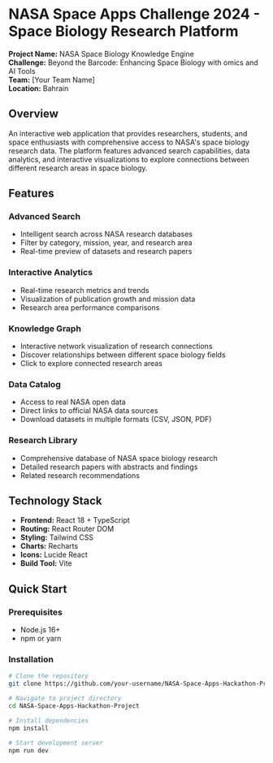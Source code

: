 # NASA Space Apps Challenge 2024 - Space Biology Research Platform

**Project Name:** NASA Space Biology Knowledge Engine  
**Challenge:** Beyond the Barcode: Enhancing Space Biology with omics and AI Tools  
**Team:** [Your Team Name]  
**Location:** Bahrain  

## Overview

An interactive web application that provides researchers, students, and space enthusiasts with comprehensive access to NASA's space biology research data. The platform features advanced search capabilities, data analytics, and interactive visualizations to explore connections between different research areas in space biology.

## Features

### Advanced Search
- Intelligent search across NASA research databases
- Filter by category, mission, year, and research area
- Real-time preview of datasets and research papers

### Interactive Analytics
- Real-time research metrics and trends
- Visualization of publication growth and mission data
- Research area performance comparisons

### Knowledge Graph
- Interactive network visualization of research connections
- Discover relationships between different space biology fields
- Click to explore connected research areas

### Data Catalog
- Access to real NASA open data
- Direct links to official NASA data sources
- Download datasets in multiple formats (CSV, JSON, PDF)

### Research Library
- Comprehensive database of NASA space biology research
- Detailed research papers with abstracts and findings
- Related research recommendations

## Technology Stack

- **Frontend:** React 18 + TypeScript
- **Routing:** React Router DOM
- **Styling:** Tailwind CSS
- **Charts:** Recharts
- **Icons:** Lucide React
- **Build Tool:** Vite

## Quick Start

### Prerequisites
- Node.js 16+ 
- npm or yarn

### Installation
```bash
# Clone the repository
git clone https://github.com/your-username/NASA-Space-Apps-Hackathon-Project.git

# Navigate to project directory
cd NASA-Space-Apps-Hackathon-Project

# Install dependencies
npm install

# Start development server
npm run dev
